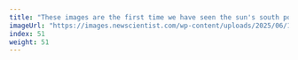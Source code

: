 ```yaml
---
title: "These images are the first time we have seen the sun's south pole"
imageUrl: "https://images.newscientist.com/wp-content/uploads/2025/06/10132941/SEI_254904806.jpg?width=788"
index: 51
weight: 51
---
```

